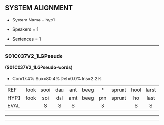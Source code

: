
## SYSTEM ALIGNMENT

- System Name = hyp1

- Speakers = 1

- Sentences = 1

---

### S01C037V2_1LGPseudo

#### (S01C037V2_1LGPseudo-words)

- Cor=17.4%	Sub=80.4%	Del=0.0%	Ins=2.2%

|  |  |  |  |  |  |  |  |  |  |  |  |  |  |  |  |  |  |  |  |  |  |  |  |  |  |  |  |  |  |  |  |  |  |  |  |  |  |  |  |  |  |  |  |  |  |  |
|:--- |:---:|:---:|:---:|:---:|:---:|:---:|:---:|:---:|:---:|:---:|:---:|:---:|:---:|:---:|:---:|:---:|:---:|:---:|:---:|:---:|:---:|:---:|:---:|:---:|:---:|:---:|:---:|:---:|:---:|:---:|:---:|:---:|:---:|:---:|:---:|:---:|:---:|:---:|:---:|:---:|:---:|:---:|:---:|:---:|:---:|:---:|
| REF | fook | sooi | dau | ant | beeg | * | sprunt | hool | larst | vout | zwoei | fam | rachts | vaap | sprieuw | keng |  | * | swoers | doer | * | plirt | jien | blard | guul | hoekt | * | neeuw | noork | vid | zans | leum | haans | spaai | sjalt | heik | sank | roen | frijk | eem | schard | grek | dron | snaaf | * | stuid |
| HYP1 | fook | soi | dal | amt | beeg | prn | sprunt | ho | last | fout | zoi | fam | racht | wep | spreeuw | keng | s | soord | door | pleplert | gen | blart | geel | hoopt | nee | ho | nee | o | nark | vit | sans | lin | hens | spei | scjelt | hek | selk | roen | frijk | één | schrt | grek | derom | snaf | snuit | stuit |
| EVAL |  | S | S | S |  | S |  | S | S | S | S |  | S | S | S |  | I | S | S | S | S | S | S | S | S | S | S | S | S | S | S | S | S | S | S | S | S |  |  | S | S |  | S | S | S | S |
---

---

